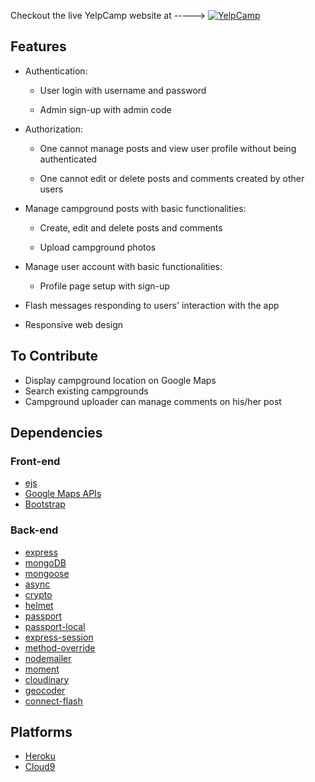 

Checkout the live YelpCamp website at -----> [![YelpCamp](https://img.shields.io/badge/website-live-brightgreen.svg?style=flat-square)](https://shielded-brook-58745.herokuapp.com/)

## Features

* Authentication:
  
  * User login with username and password

  * Admin sign-up with admin code

* Authorization:

  * One cannot manage posts and view user profile without being authenticated

  * One cannot edit or delete posts and comments created by other users

* Manage campground posts with basic functionalities:

  * Create, edit and delete posts and comments

  * Upload campground photos
  
* Manage user account with basic functionalities:

  * Profile page setup with sign-up

* Flash messages responding to users' interaction with the app

* Responsive web design

## To Contribute

* Display campground location on Google Maps
* Search existing campgrounds
* Campground uploader can manage comments on his/her post



## Dependencies

### Front-end

* [ejs](http://ejs.co/)
* [Google Maps APIs](https://developers.google.com/maps/)
* [Bootstrap](https://getbootstrap.com/docs/3.3/)

### Back-end

* [express](https://expressjs.com/)
* [mongoDB](https://www.mongodb.com/)
* [mongoose](http://mongoosejs.com/)
* [async](http://caolan.github.io/async/)
* [crypto](https://nodejs.org/api/crypto.html#crypto_crypto)
* [helmet](https://helmetjs.github.io/)
* [passport](http://www.passportjs.org/)
* [passport-local](https://github.com/jaredhanson/passport-local#passport-local)
* [express-session](https://github.com/expressjs/session#express-session)
* [method-override](https://github.com/expressjs/method-override#method-override)
* [nodemailer](https://nodemailer.com/about/)
* [moment](https://momentjs.com/)
* [cloudinary](https://cloudinary.com/)
* [geocoder](https://github.com/wyattdanger/geocoder#geocoder)
* [connect-flash](https://github.com/jaredhanson/connect-flash#connect-flash)

## Platforms

* [Heroku](https://www.heroku.com/)
* [Cloud9](https://aws.amazon.com/cloud9/?origin=c9io)
